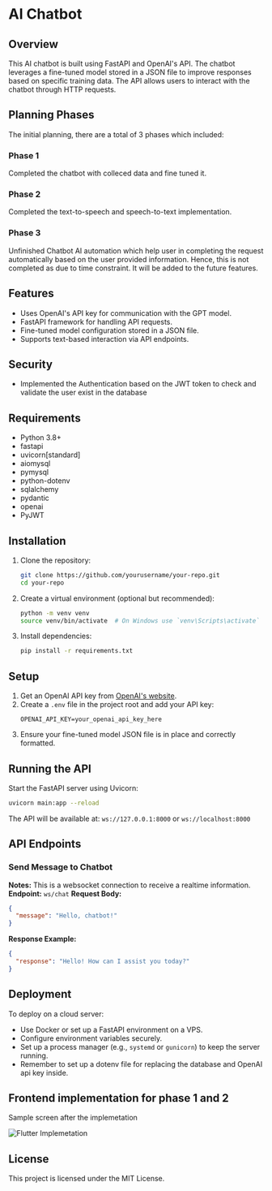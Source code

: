 # AI Chatbot

## Overview
This AI chatbot is built using FastAPI and OpenAI's API. The chatbot leverages a fine-tuned model stored in a JSON file to improve responses based on specific training data. The API allows users to interact with the chatbot through HTTP requests.

## Planning Phases
The initial planning, there are a total of 3 phases which included:

### Phase 1
Completed the chatbot with colleced data and fine tuned it.

### Phase 2
Completed the text-to-speech and speech-to-text implementation.

### Phase 3
Unfinished Chatbot AI automation which help user in completing the request automatically based on the user provided information. Hence, this is not completed as due to time constraint. It will be added to the future features.

## Features
- Uses OpenAI's API key for communication with the GPT model.
- FastAPI framework for handling API requests.
- Fine-tuned model configuration stored in a JSON file.
- Supports text-based interaction via API endpoints.

## Security
- Implemented the Authentication based on the JWT token to check and validate the user exist in the database

## Requirements
- Python 3.8+
- fastapi
- uvicorn[standard]
- aiomysql
- pymysql
- python-dotenv
- sqlalchemy
- pydantic
- openai
- PyJWT

## Installation
1. Clone the repository:
   ```bash
   git clone https://github.com/yourusername/your-repo.git
   cd your-repo
   ```
2. Create a virtual environment (optional but recommended):
   ```bash
   python -m venv venv
   source venv/bin/activate  # On Windows use `venv\Scripts\activate`
   ```
3. Install dependencies:
   ```bash
   pip install -r requirements.txt
   ```

## Setup
1. Get an OpenAI API key from [OpenAI's website](https://openai.com/).
2. Create a `.env` file in the project root and add your API key:
   ```env
   OPENAI_API_KEY=your_openai_api_key_here
   ```
3. Ensure your fine-tuned model JSON file is in place and correctly formatted.

## Running the API
Start the FastAPI server using Uvicorn:
```bash
uvicorn main:app --reload
```

The API will be available at: `ws://127.0.0.1:8000` or `ws://localhost:8000`

## API Endpoints
### Send Message to Chatbot
**Notes:** This is a websocket connection to receive a realtime information. 
**Endpoint:** `ws/chat`
**Request Body:**
```json
{
  "message": "Hello, chatbot!"
}
```

**Response Example:**
```json
{
  "response": "Hello! How can I assist you today?"
}
```

## Deployment
To deploy on a cloud server:
- Use Docker or set up a FastAPI environment on a VPS.
- Configure environment variables securely.
- Set up a process manager (e.g., `systemd` or `gunicorn`) to keep the server running.
- Remember to set up a dotenv file for replacing the database and OpenAI api key inside.

## Frontend implementation for phase 1 and 2
Sample screen after the implemetation

![Flutter Implemetation](https://i.ibb.co/B2CN1w06/image.png)


## License
This project is licensed under the MIT License.

